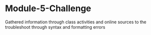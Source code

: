 # Module-5-Challenge

Gathered information through class activities and online sources to the troubleshoot through syntax and formatting errors
